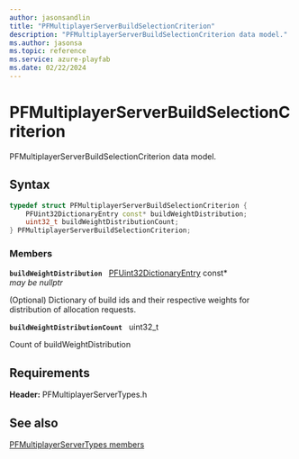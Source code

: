 ```yaml
---
author: jasonsandlin
title: "PFMultiplayerServerBuildSelectionCriterion"
description: "PFMultiplayerServerBuildSelectionCriterion data model."
ms.author: jasonsa
ms.topic: reference
ms.service: azure-playfab
ms.date: 02/22/2024
---
```


# PFMultiplayerServerBuildSelectionCriterion  

PFMultiplayerServerBuildSelectionCriterion data model.  

## Syntax  
  
```cpp
typedef struct PFMultiplayerServerBuildSelectionCriterion {  
    PFUint32DictionaryEntry const* buildWeightDistribution;  
    uint32_t buildWeightDistributionCount;  
} PFMultiplayerServerBuildSelectionCriterion;  
```
  
### Members  
  
**`buildWeightDistribution`** &nbsp; [PFUint32DictionaryEntry](../../pftypes/structs/pfuint32dictionaryentry.md) const*  
*may be nullptr*  
  
(Optional) Dictionary of build ids and their respective weights for distribution of allocation requests.
  
**`buildWeightDistributionCount`** &nbsp; uint32_t  
  
Count of buildWeightDistribution
  
  
## Requirements  
  
**Header:** PFMultiplayerServerTypes.h
  
## See also  
[PFMultiplayerServerTypes members](../pfmultiplayerservertypes_members.md)  

  
  
